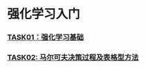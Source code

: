 # 强化学习入门

### [TASK01：强化学习基础](https://github.com/K-m9/Reinforcement_Learning/blob/main/Task1%EF%BC%9A%E5%BC%BA%E5%8C%96%E5%AD%A6%E4%B9%A0%E5%9F%BA%E7%A1%80.md)
### [TASK02: 马尔可夫决策过程及表格型方法](https://github.com/K-m9/Reinforcement_Learning/blob/main/Task2%EF%BC%9A%E9%A9%AC%E5%B0%94%E5%8F%AF%E5%A4%AB%E5%86%B3%E7%AD%96%E8%BF%87%E7%A8%8B%E5%8F%8A%E8%A1%A8%E6%A0%BC%E5%9E%8B%E6%96%B9%E6%B3%95.md)
